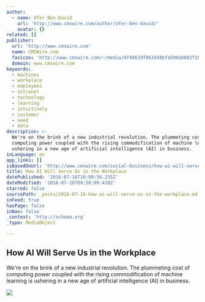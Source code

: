 ```yaml
---
author:
  - name: Ofer Ben-David
    url: 'http://www.cmswire.com/author/ofer-ben-david/'
    avatar: {}
related: []
publisher:
  url: 'http://www.cmswire.com'
  name: CMSWire.com
  favicon: 'http://www.cmswire.com/~/media/0f48619f063d48bfa500ab082f28eda7.png'
  domain: www.cmswire.com
keywords:
  - machines
  - workplace
  - employees
  - intranet
  - technology
  - learning
  - intuitively
  - customer
  - need
  - data
description: >-
  We're on the brink of a new industrial revolution. The plummeting cost of
  computing power coupled with the rising commodification of machine learning is
  ushering in a new age of artificial intelligence (AI) in business.
inLanguage: en
app_links: []
isBasedOnUrl: 'http://www.cmswire.com/social-business/how-ai-will-serve-us-in-the-workplace/'
title: How AI Will Serve Us in the Workplace
datePublished: '2016-07-16T10:00:56.255Z'
dateModified: '2016-07-16T09:58:09.410Z'
starred: false
sourcePath: _posts/2016-07-16-how-ai-will-serve-us-in-the-workplace.md
inFeed: true
hasPage: false
inNav: false
_context: 'http://schema.org'
_type: MediaObject

---
```

<article style=""><h1>How AI Will Serve Us in the Workplace</h1><p>We're on the brink of a new industrial revolution. The plummeting cost of computing power coupled with the rising commodification of machine learning is ushering in a new age of artificial intelligence (AI) in business.</p><img src="http://www.cmswire.com/~/media/536b93bc08484359bf3735f3e3eb06c5.jpg" /></article>